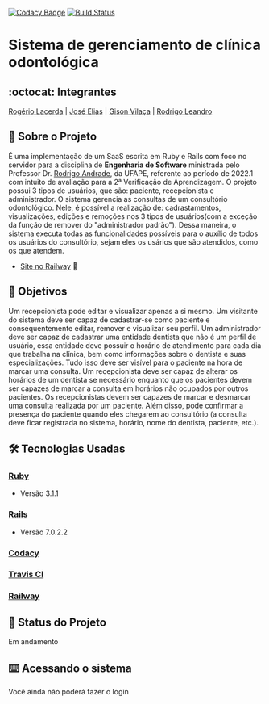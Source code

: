 [![Codacy Badge](https://app.codacy.com/project/badge/Grade/18c2ea2d78d24112b7c1aeb4556f0827)](https://www.codacy.com/gh/ClinicaSorriDente/Manegement/dashboard?utm_source=github.com&amp;utm_medium=referral&amp;utm_content=ClinicaSorriDente/Manegement&amp;utm_campaign=Badge_Grade) [![Build Status](https://travis-ci.com/esMEIproject/gerenciamento-servicos.svg?branch=main)](https://travis-ci.com/esMEIproject/gerenciamento-servicos)

# Sistema de gerenciamento de clínica odontológica
## :octocat: Integrantes
[Rogério Lacerda](https://github.com/RogerioLacerdaGH) | [José Elias](https://github.com/Eliaz500) | [Gison Vilaça](https://github.com/gison-vilaca) | [Rodrigo Leandro](https://github.com/rudrigozx)
## :page_with_curl: Sobre o Projeto
É uma implementação de um SaaS escrita em Ruby e Rails com foco no servidor para a disciplina de __Engenharia de Software__ ministrada pelo Professor Dr. [Rodrigo Andrade](https://github.com/rcaa), da UFAPE, referente ao período de 2022.1 com intuito de avaliação para a 2ª Verificação de Aprendizagem.
O projeto possui 3 tipos de usuários, que são: paciente, recepcionista e administrador. O sistema gerencia as consultas de um consultório odontológico. Nele, é possível a realização de: cadrastamentos, visualizações, edições e remoções nos 3 tipos de usuários(com a exceção da função de remover do "administrador padrão"). Dessa maneira, o sistema executa todas as funcionalidades possíveis para o auxílio de todos os usuários do consultório, sejam eles os usários que são atendidos, como os que atendem.

*   [Site no Railway](https://gerenciamento-servicos.herokuapp.com) :robot:

## :round_pushpin: Objetivos
Um recepcionista pode editar e visualizar apenas a si mesmo. Um visitante do sistema deve ser capaz de cadastrar-se como paciente e
consequentemente editar, remover e visualizar seu perfil. Um administrador deve ser capaz de cadastrar uma entidade dentista que não é um perfil de usuário, essa entidade deve possuir o horário de atendimento para cada dia que trabalha na clínica, bem como informações sobre o dentista e suas especializações. Tudo isso deve ser visível para o paciente na hora de marcar uma consulta. Um recepcionista deve ser capaz de alterar os horários de um dentista se necessário enquanto que os pacientes devem ser capazes de marcar a consulta em horários não ocupados por outros pacientes. Os recepcionistas devem ser capazes de marcar e desmarcar uma consulta realizada por um paciente. Além disso, pode confirmar a presença do paciente quando eles chegarem ao consultório (a consulta deve ficar registrada no sistema, horário, nome do dentista, paciente, etc.).

## :hammer_and_wrench: Tecnologias Usadas
 ### [Ruby](https://www.ruby-lang.org/pt/)
*   Versão 3.1.1
 ### [Rails](https://rubyonrails.org/)
*   Versão 7.0.2.2
 ### [Codacy](https://www.codacy.com/product)
 ### [Travis CI](https://travis-ci.org/)
 ### [Railway](https://railway.app/)
## :construction: Status do Projeto
Em andamento
## :keyboard: Acessando o sistema
Você ainda não poderá fazer o login
